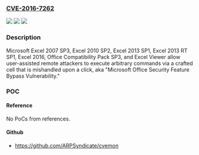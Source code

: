 ### [CVE-2016-7262](https://cve.mitre.org/cgi-bin/cvename.cgi?name=CVE-2016-7262)
![](https://img.shields.io/static/v1?label=Product&message=n%2Fa&color=blue)
![](https://img.shields.io/static/v1?label=Version&message=n%2Fa&color=blue)
![](https://img.shields.io/static/v1?label=Vulnerability&message=n%2Fa&color=brighgreen)

### Description

Microsoft Excel 2007 SP3, Excel 2010 SP2, Excel 2013 SP1, Excel 2013 RT SP1, Excel 2016, Office Compatibility Pack SP3, and Excel Viewer allow user-assisted remote attackers to execute arbitrary commands via a crafted cell that is mishandled upon a click, aka "Microsoft Office Security Feature Bypass Vulnerability."

### POC

#### Reference
No PoCs from references.

#### Github
- https://github.com/ARPSyndicate/cvemon

